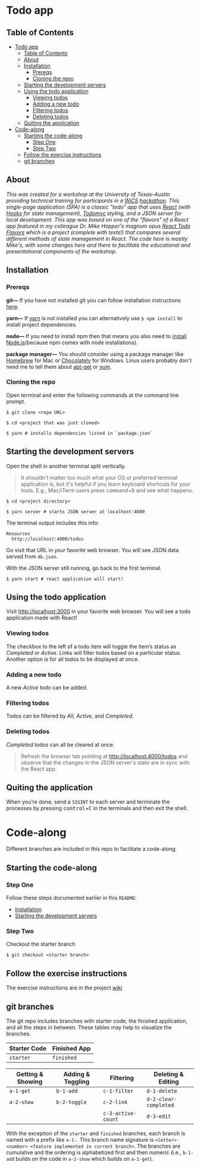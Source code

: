 # Todo app

## Table of Contents

- [Todo app](#todo-app)
  - [Table of Contents](#table-of-contents)
  - [About](#about)
  - [Installation](#installation)
    - [Prereqs](#prereqs)
    - [Cloning the repo](#cloning-the-repo)
  - [Starting the development servers](#starting-the-development-servers)
  - [Using the todo application](#using-the-todo-application)
    - [Viewing todos](#viewing-todos)
    - [Adding a new todo](#adding-a-new-todo)
    - [Filtering todos](#filtering-todos)
    - [Deleting todos](#deleting-todos)
  - [Quiting the application](#quiting-the-application)
- [Code-along](#code-along)
  - [Starting the code-along](#starting-the-code-along)
    - [Step One](#step-one)
    - [Step Two](#step-two)
  - [Follow the exercise instructions](#follow-the-exercise-instructions)
  - [git branches](#git-branches)

## About

_This was created for a workshop at the University of Texas–Austin providing technical training for participants in a [WiCS](https://www.cs.utexas.edu/~wics/) [hackathon](https://www.cs.utexas.edu/~wics/hackathon/index.html). This single-page application (SPA) is a classic "todo" app that uses [React](https://reactjs.org/) (with [Hooks](https://reactjs.org/docs/hooks-reference.html) for state management), [Todomvc](http://todomvc.com/) styling, and a JSON server for local development. This app was based on one of the "flavors" of a React app featured in my colleague Dr. Mike Hopper's magnum opus [React Todo Flavors](https://github.com/drmikeh/react-todos-flavors) which is a project (complete with tests!) that compares several different methods of state management in React. The code here is mostly Mike's, with some changes here and there to facilitate the educational and presentational components of the workshop._

## Installation

### Prereqs

**git&mdash;** If you have not installed git you can follow installation instructions [here](https://git-scm.com/book/en/v2/Getting-Started-Installing-Git).

**yarn&mdash;** If [yarn](https://classic.yarnpkg.com/en/docs/install#mac-stable) is not installed you can alternatively use `$ npm install` to install project dependencies.

**node&mdash;** If you need to install npm then that means you also need to [install Node.js](https://nodejs.org/en/download/)(because npm comes with node installations).

**package manager&mdash;** You should consider using a package manager like [Homebrew](https://brew.sh/) for Mac or [Chocolately](https://chocolatey.org/) for Windows. Linux users probably don't need me to tell them about [apt-get](https://linux.die.net/man/8/apt-get) or [yum](https://access.redhat.com/solutions/9934).

### Cloning the repo

Open terminal and enter the following commands at the command line prompt.

```shell
$ git clone <repo URL>

$ cd <project that was just cloned>

$ yarn # installs dependencies listed in `package.json`
```

## Starting the development servers

Open the shell in another terminal split vertically.

> It shouldn't matter too much what your OS or preferred terminal application is, but it's helpful if you learn keyboard shortcuts for your tools. E.g., Mac/iTerm users press <kbd>command</kbd>+<kbd>D</kbd> and see what happens.

```shell
$ cd <project directory>

$ yarn server # starts JSON server at localhost:4000
```

The terminal output includes this info:

```shell
Resources
  http://localhost:4000/todos
```

Go visit that URL in your favorite web browser. You will see JSON data served from `db.json`.

With the JSON server still running, go back to the first terminal.

```shell
$ yarn start # react application will start!
```

## Using the todo application

Visit [http://localhost:3000](http://localhost:3000) in your favorite web browser. You will see a todo application made with React!

### Viewing todos

The checkbox to the left of a todo item will toggle the item’s status as _Completed_ or _Active_. Links will filter todos based on a particular status. Another option is for all todos to be displayed at once.

### Adding a new todo

A new _Active_ todo can be added.

### Filtering todos

Todos can be filtered by _All_, _Active_, and _Completed_.

### Deleting todos

_Completed_ todos can all be cleared at once.

> Refresh the browser tab pointing at [http://localhost:4000/todos](http://localhost:4000/todos) and observe that the changes in the JSON server's state are in sync with the React app.

## Quiting the application

When you’re done, send a `SIGINT` to each server and terminate the processes by pressing <kbd>control</kbd>+<kbd>C</kbd> in the terminals and then exit the shell.

# Code-along

Different branches are included in this repo to facilitate a code-along.

## Starting the code-along

### Step One

Follow these steps documented earlier in this `README`:

- [Installation](#installation)
- [Starting the development servers](#starting-the-development-servers)

### Step Two

Checkout the starter branch

```shell
$ git checkout <starter branch>
```

## Follow the exercise instructions

The exercise instructions are in the project [wiki](https://github.com/kylebustard/todomvc-react/wiki)

## git branches

The git repo includes branches with starter code, the finished application, and all the steps in between. These tables may help to visualize the branches.

| Starter Code | Finished App |
| ------------ | ------------ |
| `starter`    | `finished`   |

| Getting & Showing | Adding & Toggling | Filtering          | Deleting & Editing    |
| ----------------- | ----------------- | ------------------ | --------------------- |
| `a-1-get`         | `b-1-add`         | `c-1-filter`       | `d-1-delete`          |
| `a-2-show`        | `b-2-toggle`      | `c-2-link`         | `d-2-clear-completed` |
|                   |                   | `c-3-active-count` | `d-3-edit`            |

With the exception of the `starter` and `finished` branches, each branch is named with a prefix like `a-1-`. This branch name signature is `<letter>-<number>-<feature implemented in current branch>`. The branches are cumulative and the ordering is alphabetized first and then numeric (i.e., `b-1-add` builds on the code in `a-2-show` which builds on `a-1-get`).
